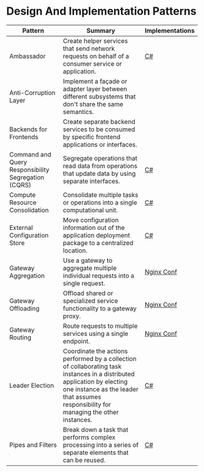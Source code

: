# Design And Implementation Patterns

| Pattern | Summary | Implementations |
| --- | --- | --- |
| Ambassador | Create helper services that send network requests on behalf of a consumer service or application. | [C#](https://docs.microsoft.com/en-us/azure/architecture/patterns/ambassador#example) |
| Anti-Corruption Layer | Implement a façade or adapter layer between different subsystems that don't share the same semantics. |  |
| Backends for Frontends | Create separate backend services to be consumed by specific frontend applications or interfaces. |  |
| Command and Query Responsibility Segregation (CQRS) | Segregate operations that read data from operations that update data by using separate interfaces. | [C#](https://docs.microsoft.com/en-us/azure/architecture/patterns/cqrs#example) |
| Compute Resource Consolidation | Consolidate multiple tasks or operations into a single computational unit. | [C#](https://docs.microsoft.com/en-us/azure/architecture/patterns/compute-resource-consolidation#example) |
| External Configuration Store | Move configuration information out of the application deployment package to a centralized location. | [C#](https://docs.microsoft.com/en-us/azure/architecture/patterns/external-configuration-store#example) |
| Gateway Aggregation | Use a gateway to aggregate multiple individual requests into a single request. | [Nginx Conf](https://docs.microsoft.com/en-us/azure/architecture/patterns/gateway-aggregation#example) |
| Gateway Offloading | Offload shared or specialized service functionality to a gateway proxy. | [Nginx Conf](https://docs.microsoft.com/en-us/azure/architecture/patterns/gateway-offloading#example) |
| Gateway Routing | Route requests to multiple services using a single endpoint. | [Nginx Conf](https://docs.microsoft.com/en-us/azure/architecture/patterns/gateway-routing#example) |
| Leader Election | Coordinate the actions performed by a collection of collaborating task instances in a distributed application by electing one instance as the leader that assumes responsibility for managing the other instances. | [C#](https://docs.microsoft.com/en-us/azure/architecture/patterns/leader-election#example) |
| Pipes and Filters | Break down a task that performs complex processing into a series of separate elements that can be reused. | [C#](https://docs.microsoft.com/en-us/azure/architecture/patterns/pipes-and-filters#example) |
